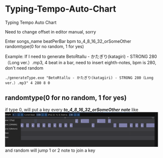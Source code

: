 # Typing-Tempo-Auto-Chart
Typing Tempo Auto Chart

Need to change offset in editor manual, sorry

Enter songs_name beatPerBar bpm to_4_8_16_32_orSomeOther randomtype(0 for no random, 1 for yes)  


Example:
If I need to generate BetoRtallu - かたぎり(katagiri) - STRONG 280（Long ver.）.mp3, 4 beat in a bar, need to insert eighth-notes, bpm is 280, don't need random  
```
./generateType.exe "BetoRtallu - かたぎり(katagiri) - STRONG 280（Long ver.）.mp3" 4 280 8 0
```

## randomtype(0 for no random, 1 for yes)
if type 0, will put a key every ***to_4_8_16_32_orSomeOther note***
like ![pic](./20230430131414.png)
and random will jump 1 or 2 note to join a key  
